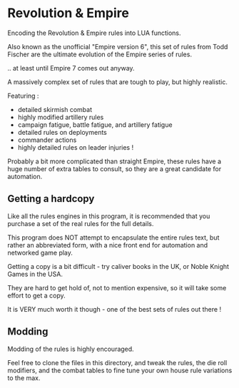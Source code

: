 # Revolution & Empire

Encoding the Revolution & Empire rules into LUA functions.

Also known as the unofficial "Empire version 6", this set of rules from Todd Fischer are the 
ultimate evolution of the Empire series of rules.

.. at least until Empire 7 comes out anyway.

A massively complex set of rules that are tough to play, but highly realistic.

Featuring :
- detailed skirmish combat
- highly modified artillery rules
- campaign fatigue, battle fatigue, and artillery fatigue
- detailed rules on deployments
- commander actions
- highly detailed rules on leader injuries !

Probably a bit more complicated than straight Empire, these rules have a huge number 
of extra tables to consult, so they are a great candidate for automation.

## Getting a hardcopy

Like all the rules engines in this program, it is recommended that you purchase 
a set of the real rules for the full details.

This program does NOT attempt to encapsulate the entire rules text, but rather 
an abbreviated form, with a nice front end for automation and networked game play.

Getting a copy is a bit difficult - try caliver books in the UK, or Noble Knight Games in the USA.

They are hard to get hold of, not to mention expensive, so it will take some effort to get a copy.

It is VERY much worth it though - one of the best sets of rules out there !

## Modding

Modding of the rules is highly encouraged.

Feel free to clone the files in this directory, and tweak the rules, the die roll modifiers, 
and the combat tables to fine tune your own house rule variations to the max.
